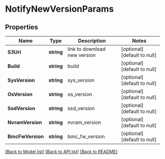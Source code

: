 # NotifyNewVersionParams

## Properties
Name | Type | Description | Notes
------------ | ------------- | ------------- | -------------
**S3Url** | **string** | link to download new version | [optional] [default to null]
**Build** | **string** | build | [optional] [default to null]
**SysVersion** | **string** | sys_version | [optional] [default to null]
**OsVersion** | **string** | os_version | [optional] [default to null]
**SsdVersion** | **string** | ssd_version | [optional] [default to null]
**NvramVersion** | **string** | nvram_version | [optional] [default to null]
**BmcFwVersion** | **string** | bmc_fw_version | [optional] [default to null]

[[Back to Model list]](../README.md#documentation-for-models) [[Back to API list]](../README.md#documentation-for-api-endpoints) [[Back to README]](../README.md)



